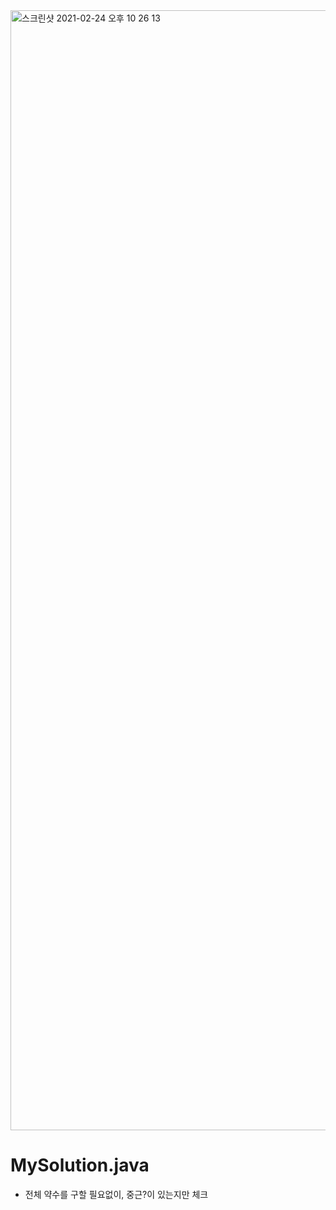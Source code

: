 <img width="1792" alt="스크린샷 2021-02-24 오후 10 26 13" src="https://user-images.githubusercontent.com/48542327/118894138-a1e23700-b93e-11eb-9892-ef68634c15f7.png">

# MySolution.java
* 전체 약수를 구할 필요없이, 중근?이 있는지만 체크
